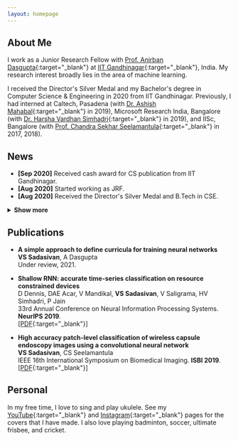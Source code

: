 ```yaml
---
layout: homepage
---
```


## About Me

I work as a Junior Research Fellow with [Prof. Anirban Dasgupta](https://sites.google.com/site/anirbandasgupta){:target="_blank"} at [IIT Gandhinagar](https://www.iitgn.ac.in/){:target="_blank"}, India. My research interest broadly lies in the area of machine learning. 

I received the Director's Silver Medal and my Bachelor's degree in Computer Science & Engineering in 2020 from IIT Gandhinagar. Previously, I had interned at Caltech, Pasadena (with [Dr. Ashish Mahabal](https://sites.astro.caltech.edu/~aam/){:target="_blank"} in 2019), Microsoft Research India, Bangalore (with [Dr. Harsha Vardhan Simhadri](http://harsha-simhadri.org/){:target="_blank"} in 2019), and IISc, Bangalore (with [Prof. Chandra Sekhar Seelamantula](https://sites.google.com/site/chandrasekharseelamantula/){:target="_blank"} in 2017, 2018).  

## News

- **[Sep 2020]** Received cash award for CS publication from IIT Gandhinagar.
- **[Aug 2020]** Started working as JRF.
- **[Aug 2020]** Received the Director's Silver Medal and B.Tech in CSE.
<details>
<summary> <b> Show more </b> </summary>
<p>
<ul>
  <li><b>[Sep 2019]</b> Special mention for poster at UGRC 2019 at IIT Gandhinagar for work at Caltech.</li>
<li><b>[Sep 2019]</b> Work at MSR accepted at NeurIPS 2019.</li>
<li><b>[May 2019]</b> Started working as undergraduate research fellow at Caltech.</li>
<li><b>[Feb 2019]</b> Work at IISc accepted at IEEE ISBI 2019.</li>
<li><b>[Jan 2019]</b> Started working as research intern at MSR India.</li>
<li><b>[Nov 2018]</b> Received Caltech's SURF for summer 2019.</li>
<li><b>[May 2017]</b> Started working as research intern at IISc Bangalore.</li>
  </ul>
</p>
</details><p/>

## Publications

- **A simple approach to define curricula for training neural networks**
  <br>
  **VS Sadasivan**, A Dasgupta
  <br>
  Under review, 2021.
  <br>
  
- **Shallow RNN: accurate time-series classification on resource constrained devices**
  <br>
  D Dennis, DAE Acar, V Mandikal, **VS Sadasivan**, V Saligrama, HV Simhadri, P Jain
  <br>
  33rd Annual Conference on Neural Information Processing Systems. **NeurIPS 2019**.
  <br>
  [[PDF](http://papers.nips.cc/paper/9451-shallow-rnn-accurate-time-series-classification-on-resource-constrained-devices.pdf){:target="_blank"}]

- **High accuracy patch-level classification of wireless capsule endoscopy images using a convolutional neural network**
  <br>
  **VS Sadasivan**, CS Seelamantula
  <br>
  IEEE 16th International Symposium on Biomedical Imaging. **ISBI 2019**.
  <br>
  [[PDF](https://ieeexplore.ieee.org/abstract/document/8759324/){:target="_blank"}]

## Personal

In my free time, I love to sing and play ukulele. See my [YouTube](https://www.youtube.com/channel/UCqtXUoA6m6mDXuoHyMy31PQ){:target="_blank"} and [Instagram](https://www.instagram.com/vinusankars/){:target="_blank"} pages for the covers that I have made. I also love playing badminton, soccer, ultimate frisbee, and cricket. 
